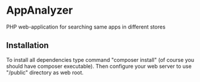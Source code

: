 # AppAnalyzer
PHP web-application for searching same apps in different stores

Installation
--------------
To install all dependencies type command "composer install" (of course you should have composer executable).
Then configure your web server to use "/public" directory as web root.